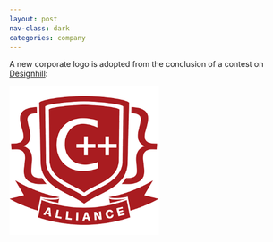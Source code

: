 ```yaml
---
layout: post
nav-class: dark
categories: company
---
```

<p>
A new corporate logo is adopted from the conclusion of a contest on
<a href="https://www.designhill.com/">Designhill</a>:
</p>
<p>
<img src="/images/2018-02-22-Corporate-logo-is-adopted.png" width="267" height="267">
</p>
